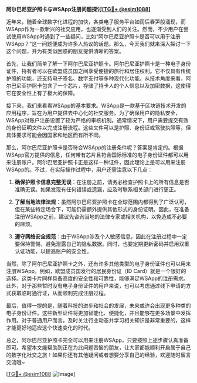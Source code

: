 **阿尔巴尼亚护照卡与WSApp注册问题探讨[[TG💪+ @esim1088](https://t.me/s/esim1088)]**

近年来，随着全球数字化进程的加快，各类电子服务平台如雨后春笋般涌现，而WSApp作为一款新兴的社交应用，也逐渐受到人们的关注。然而，不少用户在尝试使用WSApp时遇到了一些疑问，比如“阿尔巴尼亚护照卡是否可以用于注册WSApp？”这一问题便成为许多人热议的话题。那么，今天我们就来深入探讨一下这个问题，并为有类似困惑的朋友提供清晰的答案。

首先，让我们简单了解一下阿尔巴尼亚护照卡。阿尔巴尼亚护照卡是一种电子身份证件，持有者可以在欧盟成员国之间享受便捷的旅行和居住权利。它不仅具有传统护照的功能，还支持电子签名、数字支付等多种现代化功能。从技术角度来看，阿尔巴尼亚护照卡包含了一个芯片，存储了持卡人的个人信息以及加密数据，这使得它在安全性上有了极大的保障。

接下来，我们来看看WSApp的基本要求。WSApp是一款基于区块链技术开发的应用程序，旨在为用户提供去中心化的社交服务。为了确保用户的隐私安全，WSApp对账户注册设置了较为严格的审核机制。通常情况下，用户需要提交有效的身份证明文件以完成注册流程。这些文件可以是护照、身份证或驾驶执照等，但具体要求可能会因国家和地区而有所不同。

那么，阿尔巴尼亚护照卡是否符合WSApp的注册条件呢？答案是肯定的。根据WSApp官方提供的信息，任何带有芯片且符合国际标准的电子身份证件都可以用来注册账户。阿尔巴尼亚护照卡正是这样一种证件，因此理论上是可以用来注册WSApp的。不过，在实际操作过程中，用户还需注意以下几点：

1. **确保护照卡信息完整无误**：在注册之前，请务必检查护照卡上的所有信息是否准确无误。如果发现有任何错误或遗漏，应及时联系相关部门进行更正。

2. **了解当地法律法规**：虽然阿尔巴尼亚护照卡在全球范围内都得到了广泛认可，但在某些特定场合下，可能仍需额外提供其他形式的身份证明。因此，在准备注册WSApp之前，建议先咨询当地的法律专家或相关机构，以免造成不必要的麻烦。

3. **遵守网络安全规范**：由于WSApp涉及个人敏感信息，因此在注册过程中一定要保持警惕，避免泄露自己的隐私数据。同时，也要定期更新密码并启用双重认证功能，以提高账户的安全性。

当然，除了阿尔巴尼亚护照卡之外，还有许多其他类型的电子身份证件也可以用来注册WSApp。例如，欧盟成员国发行的居民身份证（ID Card）就是一个很好的选择。这类卡片同样具备高度的安全性和可靠性，能够满足WSApp的注册需求。此外，对于那些暂时没有电子身份证件的用户来说，也可以考虑通过线下申请的方式获取临时通行证，从而顺利完成注册过程。

最后，值得一提的是，随着科技的进步和社会的发展，未来或许会出现更多种类的电子身份证件。这些新型证件将更加智能化、便捷化，并且能够在更多场景中发挥作用。对于普通用户而言，及时关注行业动态并学习相关知识是非常重要的，这样才能更好地适应这个快速变化的时代。

总之，阿尔巴尼亚护照卡完全可以用来注册WSApp，只要按照上述步骤认真准备即可。希望本文能帮助到正在为此问题苦恼的朋友，让大家都能顺利开启属于自己的数字化社交之旅！如果你还有其他疑问或者想要分享自己的经验，欢迎随时留言交流哦~

[[TG💪+ @esim1088](https://t.me/s/esim1088) ![Image](https://i.postimg.cc/4NQfJmqS/Snipaste-2025-05-13-00-14-12.png)]